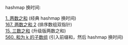hashmap 换时间:

<div class="outerlink">
<a href="../_leetcode/1.html">1. 两数之和</a> (经典 hashmap 换时间) <br>
<a href="../_leetcode/167.html">167. 两数之和 2</a> (排序数组双指针) <br>
<a href="../_leetcode/15.html">15. 三数之和</a> (升级版两数之和)<br>
<a href="../_leetcode/560.html">560. 和为 k 的子数组</a> (引入前缀和，然后 hashmap 换时间) <br>
<a href="../_leetcode/.html"><br>
</div>
